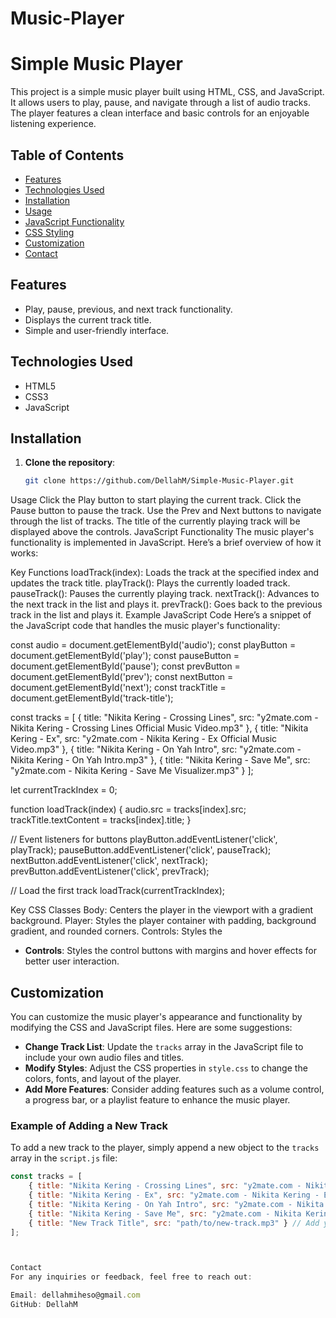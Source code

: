 # Music-Player
# Simple Music Player

This project is a simple music player built using HTML, CSS, and JavaScript. It allows users to play, pause, and navigate through a list of audio tracks. The player features a clean interface and basic controls for an enjoyable listening experience.

## Table of Contents

- [Features](#features)
- [Technologies Used](#technologies-used)
- [Installation](#installation)
- [Usage](#usage)
- [JavaScript Functionality](#javascript-functionality)
- [CSS Styling](#css-styling)
- [Customization](#customization)
- [Contact](#contact)

## Features

- Play, pause, previous, and next track functionality.
- Displays the current track title.
- Simple and user-friendly interface.

## Technologies Used

- HTML5
- CSS3
- JavaScript

## Installation

1. **Clone the repository**:
   ```bash
   git clone https://github.com/DellahM/Simple-Music-Player.git

Usage
Click the Play button to start playing the current track.
Click the Pause button to pause the track.
Use the Prev and Next buttons to navigate through the list of tracks.
The title of the currently playing track will be displayed above the controls.
JavaScript Functionality
The music player's functionality is implemented in JavaScript. Here’s a brief overview of how it works:

Key Functions
loadTrack(index): Loads the track at the specified index and updates the track title.
playTrack(): Plays the currently loaded track.
pauseTrack(): Pauses the currently playing track.
nextTrack(): Advances to the next track in the list and plays it.
prevTrack(): Goes back to the previous track in the list and plays it.
Example JavaScript Code
Here’s a snippet of the JavaScript code that handles the music player's functionality:


const audio = document.getElementById('audio');
const playButton = document.getElementById('play');
const pauseButton = document.getElementById('pause');
const prevButton = document.getElementById('prev');
const nextButton = document.getElementById('next');
const trackTitle = document.getElementById('track-title');

const tracks = [
    { title: "Nikita Kering - Crossing Lines", src: "y2mate.com - Nikita Kering - Crossing Lines Official Music Video.mp3" },
    { title: "Nikita Kering - Ex", src: "y2mate.com - Nikita Kering - Ex Official Music Video.mp3" },
    { title: "Nikita Kering - On Yah Intro", src: "y2mate.com - Nikita Kering - On Yah Intro.mp3" },
    { title: "Nikita Kering - Save Me", src: "y2mate.com - Nikita Kering - Save Me Visualizer.mp3" }
];

let currentTrackIndex = 0;

function loadTrack(index) {
    audio.src = tracks[index].src;
    trackTitle.textContent = tracks[index].title;
}

// Event listeners for buttons
playButton.addEventListener('click', playTrack);
pauseButton.addEventListener('click', pauseTrack);
nextButton.addEventListener('click', nextTrack);
prevButton.addEventListener('click', prevTrack);

// Load the first track
loadTrack(currentTrackIndex);






Key CSS Classes
Body: Centers the player in the viewport with a gradient background.
Player: Styles the player container with padding, background gradient, and rounded corners.
Controls: Styles the


- **Controls**: Styles the control buttons with margins and hover effects for better user interaction.

## Customization

You can customize the music player's appearance and functionality by modifying the CSS and JavaScript files. Here are some suggestions:

- **Change Track List**: Update the `tracks` array in the JavaScript file to include your own audio files and titles.
- **Modify Styles**: Adjust the CSS properties in `style.css` to change the colors, fonts, and layout of the player.
- **Add More Features**: Consider adding features such as a volume control, a progress bar, or a playlist feature to enhance the music player.

### Example of Adding a New Track

To add a new track to the player, simply append a new object to the `tracks` array in the `script.js` file:

```javascript
const tracks = [
    { title: "Nikita Kering - Crossing Lines", src: "y2mate.com - Nikita Kering - Crossing Lines Official Music Video.mp3" },
    { title: "Nikita Kering - Ex", src: "y2mate.com - Nikita Kering - Ex Official Music Video.mp3" },
    { title: "Nikita Kering - On Yah Intro", src: "y2mate.com - Nikita Kering - On Yah Intro.mp3" },
    { title: "Nikita Kering - Save Me", src: "y2mate.com - Nikita Kering - Save Me Visualizer.mp3" },
    { title: "New Track Title", src: "path/to/new-track.mp3" } // Add your new track here
];



Contact
For any inquiries or feedback, feel free to reach out:

Email: dellahmiheso@gmail.com
GitHub: DellahM



   
